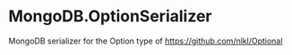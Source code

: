 # MongoDB.OptionSerializer
MongoDB serializer for the Option type of https://github.com/nlkl/Optional
